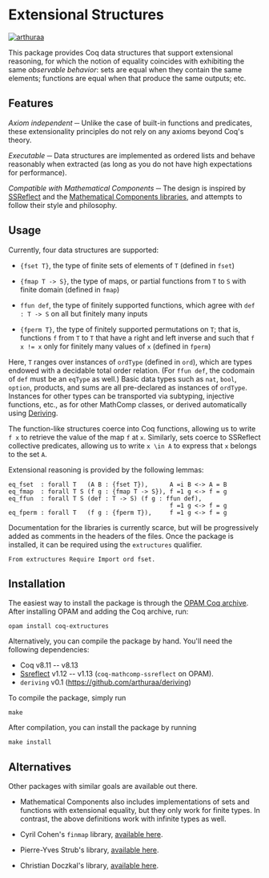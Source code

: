 # Extensional Structures

[![arthuraa](https://circleci.com/gh/arthuraa/extructures.svg?style=shield)](https://circleci.com/gh/arthuraa/extructures)

This package provides Coq data structures that support extensional reasoning,
for which the notion of equality coincides with exhibiting the same _observable
behavior_: sets are equal when they contain the same elements; functions are
equal when that produce the same outputs; etc.

## Features

*Axiom independent* ─ Unlike the case of built-in functions and predicates,
these extensionality principles do not rely on any axioms beyond Coq's theory.

*Executable* ─ Data structures are implemented as ordered lists and behave
reasonably when extracted (as long as you do not have high expectations for
performance).

*Compatible with Mathematical Components* ─ The design is inspired by
[SSReflect][1] and the [Mathematical Components libraries][2], and attempts to
follow their style and philosophy.

## Usage

Currently, four data structures are supported:

- `{fset T}`, the type of finite sets of elements of `T` (defined in `fset`)

- `{fmap T -> S}`, the type of maps, or partial functions from `T` to `S` with
  finite domain (defined in `fmap`)

- `ffun def`, the type of finitely supported functions, which agree with `def :
  T -> S` on all but finitely many inputs

- `{fperm T}`, the type of finitely supported permutations on `T`; that is,
  functions `f` from `T` to `T` that have a right and left inverse and such that
  `f x != x` only for finitely many values of `x` (defined in `fperm`)

Here, `T` ranges over instances of `ordType` (defined in `ord`), which are types
endowed with a decidable total order relation.  (For `ffun def`, the codomain of `def` must be an `eqType` as well.) Basic data types such as
`nat`, `bool`, `option`, products, and sums are all pre-declared as instances of
`ordType`.  Instances for other types can be transported via subtyping,
injective functions, etc., as for other MathComp classes, or derived
automatically using [Deriving][7].

The function-like structures coerce into Coq functions, allowing us to write
`f x` to retrieve the value of the map `f` at `x`.  Similarly, sets coerce to
SSReflect collective predicates, allowing us to write `x \in A` to express that
`x` belongs to the set `A`.

Extensional reasoning is provided by the following lemmas:

    eq_fset  : forall T   (A B : {fset T}),      A =i B <-> A = B
    eq_fmap  : forall T S (f g : {fmap T -> S}), f =1 g <-> f = g
    eq_ffun  : forall T S (def : T -> S) (f g : ffun def),
                                                 f =1 g <-> f = g
    eq_fperm : forall T   (f g : {fperm T}),     f =1 g <-> f = g

Documentation for the libraries is currently scarce, but will be progressively
added as comments in the headers of the files.  Once the package is installed,
it can be required using the `extructures` qualifier.

    From extructures Require Import ord fset.

## Installation

The easiest way to install the package is through the [OPAM Coq archive][3].
After installing OPAM and adding the Coq archive, run:

    opam install coq-extructures

Alternatively, you can compile the package by hand.  You'll need the following
dependencies:

- Coq v8.11 -- v8.13
- [Ssreflect][2] v1.12 -- v1.13 (`coq-mathcomp-ssreflect` on OPAM).
- `deriving` v0.1 (https://github.com/arthuraa/deriving)

To compile the package, simply run

    make

After compilation, you can install the package by running

    make install

## Alternatives

Other packages with similar goals are available out there.

- Mathematical Components also includes implementations of sets and functions
  with extensional equality, but they only work for finite types.  In contrast,
  the above definitions work with infinite types as well.

- Cyril Cohen's `finmap` library, [available here][4].

- Pierre-Yves Strub's library, [available here][5].

- Christian Doczkal's library, [available here][6].

  [1]: https://coq.inria.fr/distrib/current/refman/ssreflect.html
  [2]: https://github.com/math-comp/math-comp
  [3]: https://github.com/coq/opam-coq-archive
  [4]: https://github.com/math-comp/finmap
  [5]: https://github.com/strub/ssrmisc/blob/master/fset.v
  [6]: https://www.ps.uni-saarland.de/formalizations/fset/html/libs.fset.html
  [7]: https://github.com/arthuraa/deriving
